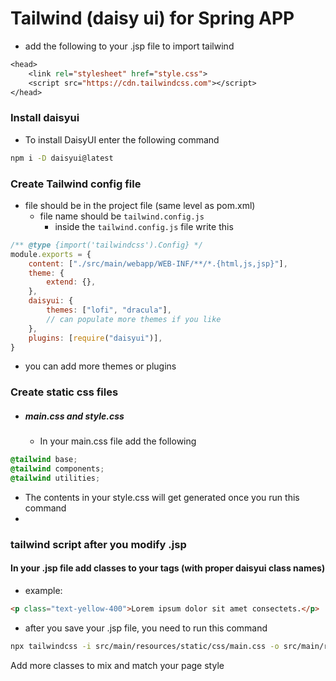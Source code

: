 # Tailwind (daisy ui) for Spring APP

- add the following to your .jsp file to import tailwind
```jsp
<head>
    <link rel="stylesheet" href="style.css">
    <script src="https://cdn.tailwindcss.com"></script>
</head>
```

### Install daisyui
- To install DaisyUI enter the following command
```bash
npm i -D daisyui@latest
```

### Create Tailwind config file
- file should be in the project file (same level as pom.xml)
    - file name should be `tailwind.config.js`
      - inside the `tailwind.config.js` file write this
```js
/** @type {import('tailwindcss').Config} */
module.exports = {
    content: ["./src/main/webapp/WEB-INF/**/*.{html,js,jsp}"],
    theme: {
        extend: {},
    },
    daisyui: {
        themes: ["lofi", "dracula"],
        // can populate more themes if you like
    },
    plugins: [require("daisyui")],
}
```
-   you can add more themes or plugins
### Create static css files
- ##### main.css and style.css
  - In your main.css file add the following
```css
@tailwind base;
@tailwind components;
@tailwind utilities;
```
  - The contents in your style.css will get generated once you run this command 
  - 
### tailwind script after you modify .jsp

#### In your .jsp file add classes to your tags (with proper daisyui class names)

-   example:
```html
<p class="text-yellow-400">Lorem ipsum dolor sit amet consectets.</p>
```
- after you save your .jsp file, you need to run this command

```bash
npx tailwindcss -i src/main/resources/static/css/main.css -o src/main/resources/static/css/style.css --watch
```
Add more classes to mix and match your page style